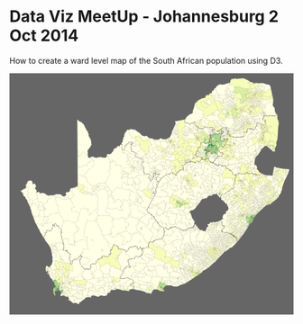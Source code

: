 Data Viz MeetUp - Johannesburg 2 Oct 2014
=============

How to create a ward level map of the South African population using D3.

![alt text](https://raw.githubusercontent.com/fletchjeff/datavizmeetup/master/data/za_map.png)
